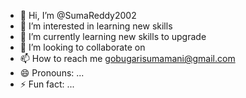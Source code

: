 - 👋 Hi, I’m @SumaReddy2002
- 👀 I’m interested in learning new skills
- 🌱 I’m currently learning new skills to upgrade
- 💞️ I’m looking to collaborate on 
- 📫 How to reach me gobugarisumamani@gmail.com
- 😄 Pronouns: ...
- ⚡ Fun fact: ...

<!---
SumaReddy2002/SumaReddy2002 is a ✨ special ✨ repository because its `README.md` (this file) appears on your GitHub profile.
You can click the Preview link to take a look at your changes.
--->
